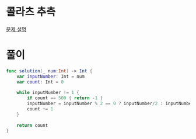 # 콜라츠 추측
[문제 설명](https://programmers.co.kr/learn/courses/30/lessons/12943)

# 풀이
```swift
func solution(_ num:Int) -> Int {
    var inputNumber: Int = num
    var count: Int = 0
    
    while inputNumber != 1 {
        if count == 500 { return -1 }
        inputNumber = inputNumber % 2 == 0 ? inputNumber/2 : inputNumber * 3 + 1
        count += 1
    }
    
    return count
}
```
